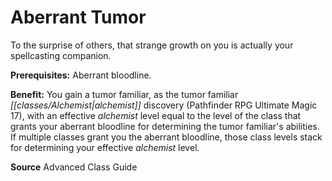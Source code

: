 ﻿---
cssclass: [feats]

---
# Aberrant Tumor

To the surprise of others, that strange growth on you is actually your spellcasting companion.

**Prerequisites:** Aberrant bloodline.

**Benefit:** You gain a tumor familiar, as the tumor familiar _[[classes/Alchemist|alchemist]]_ discovery (Pathfinder RPG Ultimate Magic 17), with an effective _alchemist_ level equal to the level of the class that grants your aberrant bloodline for determining the tumor familiar's abilities. If multiple classes grant you the aberrant bloodline, those class levels stack for determining your effective _alchemist_ level.

**Source** Advanced Class Guide